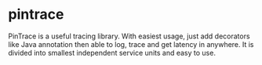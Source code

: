 # pintrace
PinTrace is a useful tracing library. With easiest usage, just add decorators like Java annotation then able to log, trace and get latency in anywhere. It is divided into smallest independent service units and easy to use.